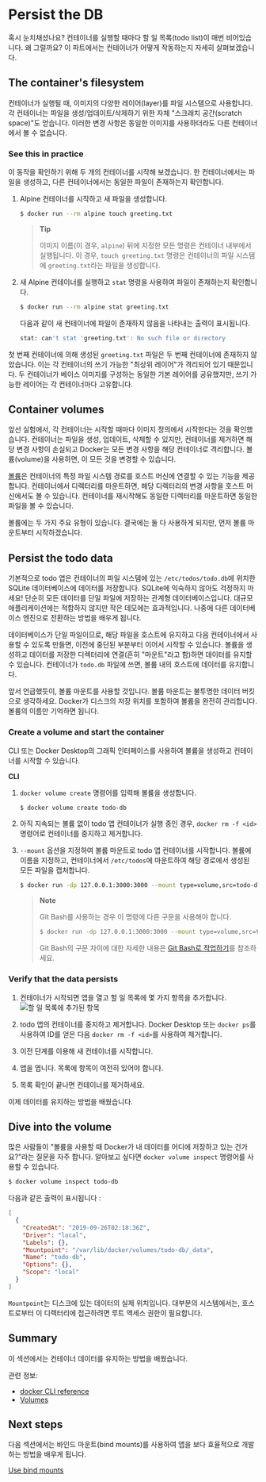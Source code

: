 # Persist the DB

혹시 눈치채셨나요? 컨테이너를 실행할 때마다 할 일 목록(todo list)이 매번 비어있습니다. 왜 그럴까요? 이 파트에서는 컨테이너가 어떻게 작동하는지 자세히 살펴보겠습니다.

## The container's filesystem

컨테이너가 실행될 때, 이미지의 다양한 레이어(layer)를 파일 시스템으로 사용합니다. 각 컨테이너는 파일을 생성/업데이트/삭제하기 위한 자체 "스크래치 공간(scratch space)"도 얻습니다. 이러한 변경 사항은 동일한 이미지를 사용하더라도 다른 컨테이너에서 볼 수 없습니다.

### See this in practice

이 동작을 확인하기 위해 두 개의 컨테이너를 시작해 보겠습니다. 한 컨테이너에서는 파일을 생성하고, 다른 컨테이너에서는 동일한 파일이 존재하는지 확인합니다.

1. Alpine 컨테이너를 시작하고 새 파일을 생성합니다.

   ```bash
   $ docker run --rm alpine touch greeting.txt
   ```

   > **Tip**
   >
   > 이미지 이름(이 경우, `alpine`) 뒤에 지정한 모든 명령은 컨테이너 내부에서 실행됩니다. 이 경우, `touch greeting.txt` 명령은 컨테이너의 파일 시스템에 `greeting.txt`라는 파일을 생성합니다.

2. 새 Alpine 컨테이너를 실행하고 `stat` 명령을 사용하여 파일이 존재하는지 확인합니다.

   ```bash
   $ docker run --rm alpine stat greeting.txt
   ```

   다음과 같이 새 컨테이너에 파일이 존재하지 않음을 나타내는 출력이 표시됩니다.

   ```bash
   stat: can't stat 'greeting.txt': No such file or directory
   ```

첫 번째 컨테이너에 의해 생성된 `greeting.txt` 파일은 두 번째 컨테이너에 존재하지 않았습니다. 이는 각 컨테이너의 쓰기 가능한 "최상위 레이어"가 격리되어 있기 때문입니다. 두 컨테이너가 베이스 이미지를 구성하는 동일한 기본 레이어를 공유했지만, 쓰기 가능한 레이어는 각 컨테이너마다 고유합니다.

## Container volumes

앞선 실험에서, 각 컨테이너는 시작할 때마다 이미지 정의에서 시작한다는 것을 확인했습니다. 컨테이너는 파일을 생성, 업데이트, 삭제할 수 있지만, 컨테이너를 제거하면 해당 변경 사항이 손실되고 Docker는 모든 변경 사항을 해당 컨테이너로 격리합니다. 볼륨(volume)을 사용하면, 이 모든 것을 변경할 수 있습니다.

[볼륨](https://docs.docker.com/engine/storage/volumes/)은 컨테이너의 특정 파일 시스템 경로를 호스트 머신에 연결할 수 있는 기능을 제공합니다. 컨테이너에서 디렉터리를 마운트하면, 해당 디렉터리의 변경 사항을 호스트 머신에서도 볼 수 있습니다. 컨테이너를 재시작해도 동일한 디렉터리를 마운트하면 동일한 파일을 볼 수 있습니다.

볼륨에는 두 가지 주요 유형이 있습니다. 결국에는 둘 다 사용하게 되지만, 먼저 볼륨 마운트부터 시작하겠습니다.

## Persist the todo data

기본적으로 todo 앱은 컨테이너의 파일 시스템에 있는 `/etc/todos/todo.db`에 위치한 SQLite 데이터베이스에 데이터를 저장합니다. SQLite에 익숙하지 않아도 걱정하지 마세요! 단순히 모든 데이터를 단일 파일에 저장하는 관계형 데이터베이스입니다. 대규모 애플리케이션에는 적합하지 않지만 작은 데모에는 효과적입니다. 나중에 다른 데이터베이스 엔진으로 전환하는 방법을 배우게 됩니다.

데이터베이스가 단일 파일이므로, 해당 파일을 호스트에 유지하고 다음 컨테이너에서 사용할 수 있도록 만들면, 이전에 중단된 부분부터 이어서 시작할 수 있습니다. 볼륨을 생성하고 데이터를 저장한 디렉터리에 연결(흔히 "마운트"라고 함)하면 데이터를 유지할 수 있습니다. 컨테이너가 `todo.db` 파일에 쓰면, 볼륨 내의 호스트에 데이터를 유지합니다.

앞서 언급했듯이, 볼륨 마운트를 사용할 것입니다. 볼륨 마운트는 불투명한 데이터 버킷으로 생각하세요. Docker가 디스크의 저장 위치를 포함하여 볼륨을 완전히 관리합니다. 볼륨의 이름만 기억하면 됩니다.

### Create a volume and start the container

CLI 또는 Docker Desktop의 그래픽 인터페이스를 사용하여 볼륨을 생성하고 컨테이너를 시작할 수 있습니다.

**CLI**

1. `docker volume create` 명령어를 입력해 볼륨을 생성합니다.

   ```bash
   $ docker volume create todo-db
   ```

2. 아직 지속되는 볼륨 없이 todo 앱 컨테이너가 실행 중인 경우, `docker rm -f <id>` 명령어로 컨테이너를 중지하고 제거합니다.

3. `--mount` 옵션을 지정하여 볼륨 마운트로 todo 앱 컨테이너를 시작합니다. 볼륨에 이름을 지정하고, 컨테이너에서 `/etc/todos`에 마운트하여 해당 경로에서 생성된 모든 파일을 캡처합니다.

   ```bash
   $ docker run -dp 127.0.0.1:3000:3000 --mount type=volume,src=todo-db,target=/etc/todos getting-started
   ```

   > **Note**
   >
   > Git Bash를 사용하는 경우 이 명령에 다른 구문을 사용해야 합니다.
   >
   > ```bash
   > $ docker run -dp 127.0.0.1:3000:3000 --mount type=volume,src=todo-db,target=//etc/todos getting-started
   > ```
   >
   > Git Bash의 구문 차이에 대한 자세한 내용은 [Git Bash로 작업하기](https://docs.docker.com/desktop/troubleshoot-and-support/troubleshoot/topics/#docker-commands-failing-in-git-bash)를 참조하세요.

### Verify that the data persists

1. 컨테이너가 시작되면 앱을 열고 할 일 목록에 몇 가지 항목을 추가합니다.
   ![할 일 목록에 추가된 항목](https://docs.docker.com/get-started/workshop/images/items-added.webp)

2. todo 앱의 컨테이너를 중지하고 제거합니다. Docker Desktop 또는 `docker ps`를 사용하여 ID를 얻은 다음 `docker rm -f <id>`를 사용하여 제거합니다.

3. 이전 단계를 이용해 새 컨테이너를 시작합니다.

4. 앱을 엽니다. 목록에 항목이 여전히 있어야 합니다.

5. 목록 확인이 끝나면 컨테이너를 제거하세요.

이제 데이터를 유지하는 방법을 배웠습니다.

## Dive into the volume

많은 사람들이 "볼륨을 사용할 때 Docker가 내 데이터를 어디에 저장하고 있는 건가요?"라는 질문을 자주 합니다. 알아보고 싶다면 `docker volume inspect` 명령어를 사용할 수 있습니다.

```bash
$ docker volume inspect todo-db
```

다음과 같은 출력이 표시됩니다 :

```json
[
  {
    "CreatedAt": "2019-09-26T02:18:36Z",
    "Driver": "local",
    "Labels": {},
    "Mountpoint": "/var/lib/docker/volumes/todo-db/_data",
    "Name": "todo-db",
    "Options": {},
    "Scope": "local"
  }
]
```

`Mountpoint`는 디스크에 있는 데이터의 실제 위치입니다. 대부분의 시스템에서는, 호스트로부터 이 디렉터리에 접근하려면 루트 액세스 권한이 필요합니다.

## Summary

이 섹션에서는 컨테이너 데이터를 유지하는 방법을 배웠습니다.

관련 정보:

- [docker CLI reference](https://docs.docker.com/reference/cli/docker/)
- [Volumes](https://docs.docker.com/engine/storage/volumes/)

## Next steps

다음 섹션에서는 바인드 마운트(bind mounts)를 사용하여 앱을 보다 효율적으로 개발하는 방법을 배우게 됩니다.

[Use bind mounts](/#/get-started/workshop/06_bind_mounts)
